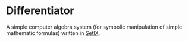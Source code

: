 # Differentiator

A simple computer algebra system (for symbolic manipulation of simple mathematic formulas) written in [SetlX](https://randoom.org/Software/SetlX/).
